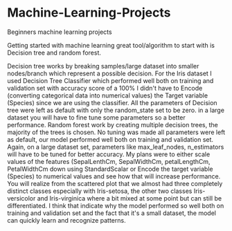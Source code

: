# Machine-Learning-Projects
Beginners machine learning projects

Getting started with machine learning great tool/algorithm to start with is Decision tree and random forest.

Decision tree works by breaking samples/large dataset into smaller nodes/branch which represent a possible decision.
For the Iris dataset I used Decision Tree Classifier which performed well both on training and validation set with accuracy score of a 100%
I didn't have to Encode (converting categorical data into numerical values) the Target variable (Species) since we are using the classifier.
All the parameters of Decision tree were left as default with only the random_state set to be zero.
in a large dataset you will have to fine tune some parameters so a better performance.
Random forest work by creating multiple decision trees, the majority of the trees is chosen.
No tuning was made all parameters were left as default, our model performed well both on training and validation set.
Again, on a large dataset set, parameters like max_leaf_nodes, n_estimators will have to be tuned for better accuracy.
My plans were to either scale values of the features (SepalLenthCm, SepalWidthCm, petalLengthCm, PetalWidthCm down using StandardScalar or Encode the target variable (Species) to numerical values and see how that will increase performance.
You will realize from the scattered plot that we almost had three completely distinct classes especially with Iris-setosa, the other two classes Iris-versicolor and Iris-virginica where a bit mixed at some point but can still be differentiated.
I think that indicate why the model performed so well both on training and validation set and the fact that it's a small dataset, the model can quickly learn and recognize patterns.

